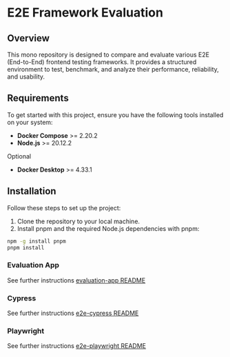# E2E Framework Evaluation

## Overview

This mono repository is designed to compare and evaluate various E2E (End-to-End) 
frontend testing frameworks. It provides a structured environment to test,
benchmark, and analyze their performance, reliability, and usability.

## Requirements

To get started with this project, ensure you have the following tools installed on your system:

- **Docker Compose** >= 2.20.2
- **Node.js** >= 20.12.2

Optional
- **Docker Desktop** >= 4.33.1

## Installation

Follow these steps to set up the project:

1. Clone the repository to your local machine.
2. Install pnpm and the required Node.js dependencies with pnpm:

```bash
npm -g install pnpm
pnpm install
```

### Evaluation App

See further instructions [evaluation-app README](packages/evaluation-app/README.md)

### Cypress

See further instructions [e2e-cypress README](packages/e2e-cypress/README.md)

### Playwright

See further instructions [e2e-playwright README](packages/e2e-playwright/README.md)




